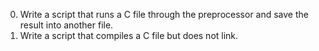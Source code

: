 0. Write a script that runs a C file through the preprocessor and save the result into another file.
1. Write a script that compiles a C file but does not link.